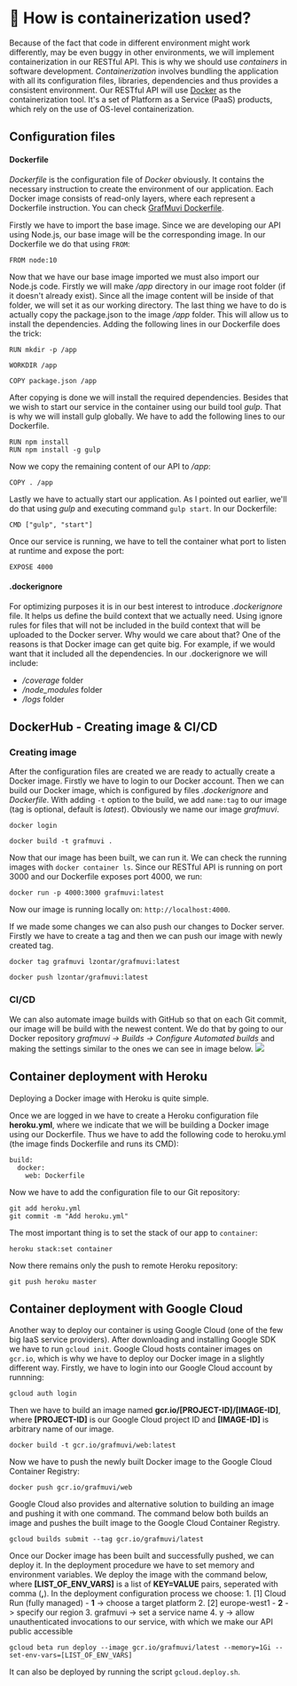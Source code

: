 # :whale: How is containerization used?

Because of the fact that code in different environment might work differently, may be even buggy in other environments, we will implement containerization in our RESTful API. This is why we should use _containers_ in software development. _Containerization_ involves bundling the application with all its configuration files, libraries, dependencies and thus provides a consistent environment. Our RESTful API will use [Docker](https://www.docker.com/) as the containerization tool. It's a set of Platform as a Service \(PaaS\) products, which rely on the use of OS-level containerization.

## Configuration files

#### Dockerfile

_Dockerfile_ is the configuration file of _Docker_ obviously. It contains the necessary instruction to create the environment of our application. Each Docker image consists of read-only layers, where each represent a Dockerfile instruction. You can check [GrafMuvi Dockerfile](https://github.com/lzontar/GrafMuvi/blob/master/Dockerfile).

Firstly we have to import the base image. Since we are developing our API using Node.js, our base image will be the corresponding image. In our Dockerfile we do that using `FROM`:

```text
FROM node:10
```

Now that we have our base image imported we must also import our Node.js code. Firstly we will make _/app_ directory in our image root folder \(if it doesn't already exist\). Since all the image content will be inside of that folder, we will set it as our working directory. The last thing we have to do is actually copy the package.json to the image _/app_ folder. This will allow us to install the dependencies. Adding the following lines in our Dockerfile does the trick:

```text
RUN mkdir -p /app

WORKDIR /app

COPY package.json /app
```

After copying is done we will install the required dependencies. Besides that we wish to start our service in the container using our build tool _gulp_. That is why we will install gulp globally. We have to add the following lines to our Dockerfile.

```text
RUN npm install
RUN npm install -g gulp
```

Now we copy the remaining content of our API to _/app_:

```text
COPY . /app
```

Lastly we have to actually start our application. As I pointed out earlier, we'll do that using _gulp_ and executing command `gulp start`. In our Dockerfile:

```text
CMD ["gulp", "start"]
```

Once our service is running, we have to tell the container what port to listen at runtime and expose the port:

```text
EXPOSE 4000
```

#### .dockerignore

For optimizing purposes it is in our best interest to introduce _.dockerignore_ file. It helps us define the build context that we actually need. Using ignore rules for files that will not be included in the build context that will be uploaded to the Docker server. Why would we care about that? One of the reasons is that Docker image can get quite big. For example, if we would want that it included all the dependencies. In our .dockerignore we will include:

* _/coverage_ folder
* _/node\_modules_ folder
* _/logs_ folder

## DockerHub - Creating image & CI/CD

### Creating image

After the configuration files are created we are ready to actually create a Docker image. Firstly we have to login to our Docker account. Then we can build our Docker image, which is configured by files _.dockerignore_ and _Dockerfile_. With adding `-t` option to the build, we add `name:tag` to our image \(tag is optional, default is _latest_\). Obviously we name our image _grafmuvi_.

```text
docker login

docker build -t grafmuvi .
```

Now that our image has been built, we can run it. We can check the running images with `docker container ls`. Since our RESTful API is running on port 3000 and our Dockerfile exposes port 4000, we run:

```text
docker run -p 4000:3000 grafmuvi:latest
```

Now our image is running locally on: `http://localhost:4000`.

If we made some changes we can also push our changes to Docker server. Firstly we have to create a tag and then we can push our image with newly created tag.

```text
docker tag grafmuvi lzontar/grafmuvi:latest

docker push lzontar/grafmuvi:latest
```

### CI/CD

We can also automate image builds with GitHub so that on each Git commit, our image will be build with the newest content. We do that by going to our Docker repository _grafmuvi -&gt; Builds -&gt; Configure Automated builds_ and making the settings similar to the ones we can see in image below. ![](../.gitbook/assets/docker_ci-cd.png)

## Container deployment with Heroku

Deploying a Docker image with Heroku is quite simple.

Once we are logged in we have to create a Heroku configuration file **heroku.yml**, where we indicate that we will be building a Docker image using our Dockerfile. Thus we have to add the following code to heroku.yml \(the image finds Dockerfile and runs its CMD\):

```text
build:
  docker:
    web: Dockerfile
```

Now we have to add the configuration file to our Git repository:

```text
git add heroku.yml
git commit -m "Add heroku.yml"
```

The most important thing is to set the stack of our app to `container`:

```text
heroku stack:set container
```

Now there remains only the push to remote Heroku repository:

```text
git push heroku master
```

## Container deployment with Google Cloud

Another way to deploy our container is using Google Cloud \(one of the few big IaaS service providers\). After downloading and installing Google SDK we have to run `gcloud init`. Google Cloud hosts container images on `gcr.io`, which is why we have to deploy our Docker image in a slightly different way. Firstly, we have to login into our Google Cloud account by runnning:

```text
gcloud auth login
```

Then we have to build an image named **gcr.io/\[PROJECT-ID\]/\[IMAGE-ID\]**, where **\[PROJECT-ID\]** is our Google Cloud project ID and **\[IMAGE-ID\]** is arbitrary name of our image.

```text
docker build -t gcr.io/grafmuvi/web:latest
```

Now we have to push the newly built Docker image to the Google Cloud Container Registry:

```text
docker push gcr.io/grafmuvi/web
```

Google Cloud also provides and alternative solution to building an image and pushing it with one command. The command below both builds an image and pushes the built image to the Google Cloud Container Registry.

```text
gcloud builds submit --tag gcr.io/grafmuvi/latest
```

Once our Docker image has been built and successfully pushed, we can deploy it. In the deployment procedure we have to set memory and environment variables. We deploy the image with the command below, where **\[LIST\_OF\_ENV\_VARS\]** is a list of **KEY=VALUE** pairs, seperated with comma \(**,**\). In the deployment configuration process we choose: 1. \[1\] Cloud Run \(fully managed\) - **1** -&gt; choose a target platform 2. \[2\] europe-west1 - **2** -&gt; specify our region 3. grafmuvi -&gt; set a service name 4. y -&gt; allow unauthenticated invocations to our service, with which we make our API public accessible

```text
gcloud beta run deploy --image gcr.io/grafmuvi/latest --memory=1Gi --set-env-vars=[LIST_OF_ENV_VARS]
```

It can also be deployed by running the script `gcloud.deploy.sh`.

